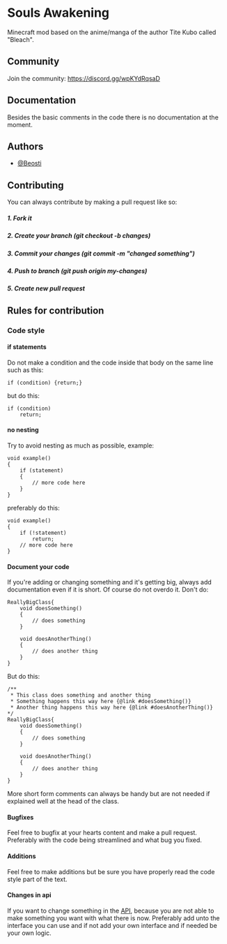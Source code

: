 
# Souls Awakening
Minecraft mod based on the anime/manga of the author Tite Kubo called "Bleach".





## Community

Join the community:
https://discord.gg/wpKYdRqsaD
## Documentation


Besides the basic comments in the code there is no documentation at the moment.


## Authors

- [@Beosti](https://github.com/Ziroxis)


## Contributing
You can always contribute by making a pull request like so:
##### 1. Fork it
##### 2. Create your branch (git checkout -b changes)
##### 3. Commit your changes (git commit -m "changed something")
##### 4. Push to branch (git push origin my-changes)
##### 5. Create new pull request
## Rules for contribution


### Code style
#### if statements
Do not make a condition and the code inside that body on the same line such as this:

    if (condition) {return;}
but do this:
    
    if (condition)
        return;
#### no nesting
Try to avoid nesting as much as possible, example:

    void example()
    {
        if (statement)
        {
            // more code here
        }
    }
preferably do this:

    void example()
    {
        if (!statement)
            return;
        // more code here
    }
#### Document your code
If you're adding or changing something and it's getting big, always add documentation even if it is short. Of course do not overdo it. Don't do:

    ReallyBigClass{
        void doesSomething()
        {
            // does something
        }
        
        void doesAnotherThing()
        {
            // does another thing
        }
    }
But do this:

    /**
     * This class does something and another thing
     * Something happens this way here {@link #doesSomething()} 
     * Another thing happens this way here {@link #doesAnotherThing()}
    */
    ReallyBigClass{
        void doesSomething()
        {
            // does something
        }
        
        void doesAnotherThing()
        {
            // does another thing
        }
    }

More short form comments can always be handy but are not needed if explained well at the head of the class.
#### Bugfixes
Feel free to bugfix at your hearts content and make a pull request. Preferably with the code being streamlined and what bug you fixed.
#### Additions
Feel free to make additions but be sure you have properly read the code style part of the text.
#### Changes in api
If you want to change something in the [API](src/main/java/com/yuanno/soulsawakening/ability/api), because you are not able to make something you want with what there is now. Preferably add unto the interface you can use and if not add your own interface and if needed be your own logic. 

